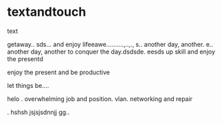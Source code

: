 # textandtouch
text

getaway..
sds...
and enjoy lifeeawe..........,..,.,
s..
another day, another.
e..
another day, another to conquer the day.dsdsde.
eesds
up skill and enjoy the presentd

enjoy the present and be productive 

let things be....

helo
. overwhelming job and position. vlan. networking and repair

.
hshsh
jsjsjsdnnjj
gg..
